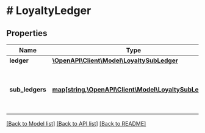 # # LoyaltyLedger

## Properties

Name | Type | Description | Notes
------------ | ------------- | ------------- | -------------
**ledger** | [**\OpenAPI\Client\Model\LoyaltySubLedger**](LoyaltySubLedger.md) |  | 
**sub_ledgers** | [**map[string,\OpenAPI\Client\Model\LoyaltySubLedger]**](LoyaltySubLedger.md) | A map containing a list of all loyalty subledger balances | [optional] 

[[Back to Model list]](../../README.md#documentation-for-models) [[Back to API list]](../../README.md#documentation-for-api-endpoints) [[Back to README]](../../README.md)


